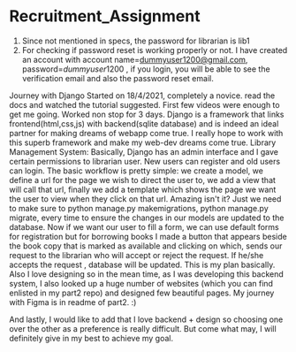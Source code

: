 # Recruitment_Assignment
1. Since not mentioned in specs, the password for librarian is lib1
2. For checking if password reset is working properly or not. I have created an account with account name=dummyuser1200@gmail.com, password=$dummyuser1200$ , if you login, you will be able to see the verification email and also the password reset email.

Journey with Django
Started on 18/4/2021, completely a novice. read the docs and watched the tutorial suggested. First few videos were enough to get me going. Worked non stop for 3 days.
Django is a framework that links frontend(html,css,js) with backend(sqlite database) and is indeed an ideal partner for making dreams of webapp come true. I really hope to work with this superb framework and make my web-dev dreams come true.
Library Management System: Basically, Django has an admin interface and I gave certain permissions to librarian user. New users can register and old users can login. The basic workflow is pretty simple: we create a model, we define a url for the page we wish to direct the user to, we add a view that will call that url, finally we add a template which shows the page we want the user to view when they click on that url. Amazing isn't it? Just we need to make sure to python manage.py makemigrations, python manage.py migrate, every time to ensure the changes in our models are updated to the database. Now if we want our user to fill a form, we can use default forms for registration but for borrowing books I made a button that appears beside the book copy that is marked as available and clicking on which, sends our request to the librarian who will accept or reject the request. If he/she accepts the request , database will be updated. 
This is my plan basically. 
Also I love designing so in the mean time, as I was developing this backend system, I also looked up a huge number of websites (which you can find enlisted in my part2 repo) and designed few beautiful pages. My journey with Figma is in readme of part2. :)

And lastly, I would like to add that I love backend + design so choosing one over the other as a preference is really difficult. But come what may, I will definitely give in my best to achieve my goal.
